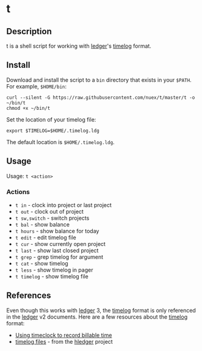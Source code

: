# t #

## Description ##

t is a shell script for working with [ledger][]'s [timelog][] format.

## Install ##

Download and install the script to a `bin` directory that exists in your `$PATH`. For example, `$HOME/bin`:

    curl --silent -G https://raw.githubusercontent.com/nuex/t/master/t -o ~/bin/t
    chmod +x ~/bin/t

Set the location of your timelog file:

    export $TIMELOG=$HOME/.timelog.ldg

The default location is `$HOME/.timelog.ldg`.

## Usage ##

Usage: `t <action>`

### Actions ###

- `t in` - clock into project or last project
- `t out` - clock out of project
- `t sw,switch` - switch projects
- `t bal` - show balance
- `t hours` - show balance for today
- `t edit` - edit timelog file
- `t cur` - show currently open project
- `t last` - show last closed project
- `t grep` - grep timelog for argument
- `t cat` - show timelog
- `t less` - show timelog in pager
- `t timelog` - show timelog file

## References ##

Even though this works with [ledger][] 3, the [timelog][] format is only referenced in the [ledger][] v2 documents.  Here are a few resources about the [timelog][] format:

- [Using timeclock to record billable time][timelog]
- [timelog files][htl] - from the [hledger][] project

[ledger]: http://ledger-cli.org
[timelog]: http://ledger-cli.org/2.6/ledger.html#Using-timeclock-to-record-billable-time
[htl]: http://hledger.org/MANUAL.html#timelog-files
[hledger]: http://hledger.org/
